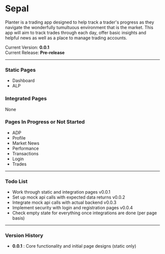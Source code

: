 # Sepal
Planter is a trading app designed to help track a trader's progress as they navigate the wonderfully tumultuous environment that is the market.
This app will aim to track trades through each day, offer basic insights and helpful news as well as a place to manage trading accounts.

Current Version: **0.0.1**\
Current Release: **Pre-release**

---

### Static Pages
- Dashboard
- ALP

### Integrated Pages
None

### Pages In Progress or Not Started
- ADP
- Profile
- Market News
- Performance
- Transactions
- Login
- Trades

---

### Todo List
- Work through static and integration pages v0.0.1
- Set up mock api calls with expected data returns v0.0.2
- Integrate mock api calls with actual backend v0.0.3
- Implement security with login and registration pages v0.0.4
- Check empty state for everything once integrations are done (per page basis)
---

### Version History
- **0.0.1** : Core functionality and initial page designs (static only)